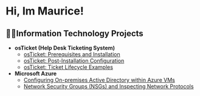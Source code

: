 <h1>Hi, Im Maurice! 

<h2>👨‍💻Information Technology Projects</h2>

- <b>osTicket (Help Desk Ticketing System)</b>
  - [osTicket: Prerequisites and Installation](https://github.com/joshmadakorcc/osticket-prereqs)
  - [osTicket: Post-Installation Configuration](https://github.com/joshmadakorcc/post-install-config)
  - [osTicket: Ticket Lifecycle Examples](https://github.com/joshmadakorcc/ticket-lifecycle)
- <b>Microsoft Azure</b>
  - [Configuring On-premises Active Directory within Azure VMs](https://github.com/joshmadakorcc/configure-ad)
  - [Network Security Groups (NSGs) and Inspecting Network Protocols](https://github.com/joshmadakorcc/azure-network-protocols)







